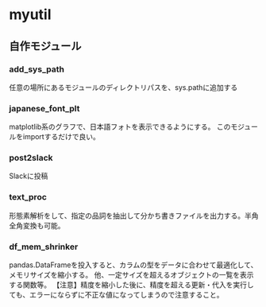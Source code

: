 # myutil
## 自作モジュール

### add_sys_path
任意の場所にあるモジュールのディレクトリパスを、sys.pathに追加する

### japanese_font_plt
matplotlib系のグラフで、日本語フォトを表示できるようにする。
このモジュールをimportするだけで良い。

### post2slack
Slackに投稿

### text_proc
形態素解析をして、指定の品詞を抽出して分かち書きファイルを出力する。半角全角変換も可能。

### df_mem_shrinker
pandas.DataFrameを投入すると、カラムの型をデータに合わせて最適化して、メモリサイズを縮小する。
他、一定サイズを超えるオブジェクトの一覧を表示する関数等。
【注意】精度を縮小した後に、精度を超える更新・代入を実行しても、エラーにならずに不正な値になってしまうので注意すること。
